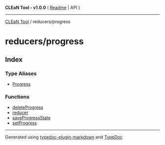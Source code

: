 **CLEaN Tool - v1.0.0** ( [Readme](../../README.md) \| API )

***

[CLEaN Tool](../../modules.md) / reducers/progress

# reducers/progress

## Index

### Type Aliases

- [Progress](type-aliases/Progress.md)

### Functions

- [deleteProgress](functions/deleteProgress.md)
- [reducer](functions/reducer.md)
- [saveProgressState](functions/saveProgressState.md)
- [setProgress](functions/setProgress.md)

***

Generated using [typedoc-plugin-markdown](https://www.npmjs.com/package/typedoc-plugin-markdown) and [TypeDoc](https://typedoc.org/)
